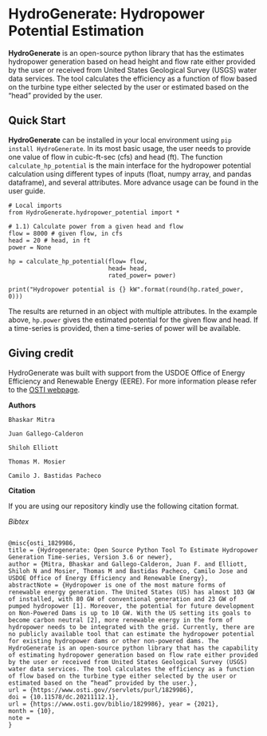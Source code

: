 # HydroGenerate: Hydropower Potential Estimation

**HydroGenerate** is an open-source python library that has the estimates hydropower generation based on head height and flow rate either provided by the user or received from United States Geological Survey (USGS) water data services. The tool calculates the efficiency as a function of flow based on the turbine type either selected by the user or estimated based on the “head” provided by the user.

## Quick Start

**HydroGenerate** can be installed in your local environment using `pip install HydroGenerate`. In its most basic usage, the user needs to provide one value of flow in cubic-ft-sec (cfs) and head (ft). The function `calculate_hp_potential` is the main interface for the hydropower potential calculation using different types of inputs (float, numpy array, and pandas dataframe), and several attributes. More advance usage can be found in the user guide.

```
# Local imports
from HydroGenerate.hydropower_potential import *

# 1.1) Calculate power from a given head and flow
flow = 8000 # given flow, in cfs
head = 20 # head, in ft
power = None

hp = calculate_hp_potential(flow= flow, 
                            head= head, 
                            rated_power= power)

print("Hydropower potential is {} kW".format(round(hp.rated_power, 0)))
```

The results are returned in an object with multiple attributes. In the example above, `hp.power` gives the estimated potential for the given flow and head. If a time-series is provided, then a time-series of power will be available.

## Giving credit

HydroGenerate was built with support from the USDOE Office of Energy Efficiency and Renewable Energy (EERE). For more information please refer to the [OSTI webpage](https://www.osti.gov/biblio/1829986).

**Authors**
```
Bhaskar Mitra

Juan Gallego-Calderon

Shiloh Elliott

Thomas M. Mosier

Camilo J. Bastidas Pacheco
```

**Citation**

If you are using our repository kindly use the following citation format.

_Bibtex_
```

@misc{osti_1829986,
title = {Hydrogenerate: Open Source Python Tool To Estimate Hydropower Generation Time-series, Version 3.6 or newer},
author = {Mitra, Bhaskar and Gallego-Calderon, Juan F. and Elliott, Shiloh N and Mosier, Thomas M and Bastidas Pacheco, Camilo Jose and USDOE Office of Energy Efficiency and Renewable Energy},
abstractNote = {Hydropower is one of the most mature forms of renewable energy generation. The United States (US) has almost 103 GW of installed, with 80 GW of conventional generation and 23 GW of pumped hydropower [1]. Moreover, the potential for future development on Non-Powered Dams is up to 10 GW. With the US setting its goals to become carbon neutral [2], more renewable energy in the form of hydropower needs to be integrated with the grid. Currently, there are no publicly available tool that can estimate the hydropower potential for existing hydropower dams or other non-powered dams. The HydroGenerate is an open-source python library that has the capability of estimating hydropower generation based on flow rate either provided by the user or received from United States Geological Survey (USGS) water data services. The tool calculates the efficiency as a function of flow based on the turbine type either selected by the user or estimated based on the “head” provided by the user.},
url = {https://www.osti.gov//servlets/purl/1829986},
doi = {10.11578/dc.20211112.1},
url = {https://www.osti.gov/biblio/1829986}, year = {2021},
month = {10},
note =
}

```

